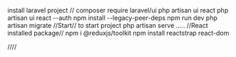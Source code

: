 install laravel project
//
composer require laravel/ui
php artisan ui react
php artisan ui react --auth
npm install --legacy-peer-deps
npm run dev
php artisan migrate
//Start//
to start project
php artisan serve
.....
//React installed package//
npm i @reduxjs/toolkit
npm install reactstrap react-dom

////
